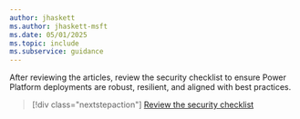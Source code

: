 ```yaml
---
author: jhaskett
ms.author: jhaskett-msft
ms.date: 05/01/2025
ms.topic: include
ms.subservice: guidance
---
```


After reviewing the articles, review the security checklist to ensure Power Platform deployments are robust, resilient, and aligned with best practices.

> [!div class="nextstepaction"]
> [Review the security checklist](security-checklist.md)